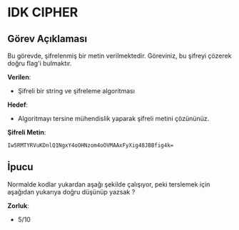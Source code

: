 # IDK CIPHER

## Görev Açıklaması

Bu görevde, şifrelenmiş bir metin verilmektedir. Göreviniz, bu şifreyi çözerek doğru flag'i bulmaktır.

**Verilen**:

- Şifreli bir string ve şifreleme algoritması

**Hedef**:

- Algoritmayı tersine mühendislik yaparak şifreli metini çözününüz.

**Şifreli Metin**:

```
Iw5RMTYRVuKDnlQ1NgxY4oOHNzom4oOVMAAxFyXig48JBBfig4k=
```

## İpucu

Normalde kodlar yukardan aşağı şekilde çalışıyor, peki terslemek için aşağıdan yukarıya doğru düşünüp yazsak ?

**Zorluk**:
- 5/10

